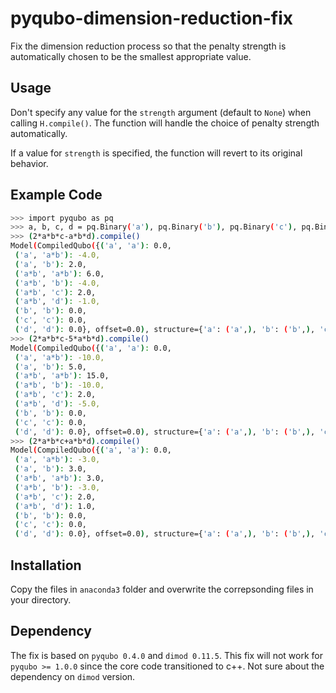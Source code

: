 # pyqubo-dimension-reduction-fix

Fix the dimension reduction process so that the penalty strength is automatically chosen to be the smallest appropriate value.

## Usage

Don't specify any value for the `strength` argument (default to `None`) when calling `H.compile()`. The function will handle the choice of penalty strength automatically.

If a value for `strength` is specified, the function will revert to its original behavior.

## Example Code

```bash
>>> import pyqubo as pq
>>> a, b, c, d = pq.Binary('a'), pq.Binary('b'), pq.Binary('c'), pq.Binary('d')
>>> (2*a*b*c-a*b*d).compile()
Model(CompiledQubo({('a', 'a'): 0.0,
 ('a', 'a*b'): -4.0,
 ('a', 'b'): 2.0,
 ('a*b', 'a*b'): 6.0,
 ('a*b', 'b'): -4.0,
 ('a*b', 'c'): 2.0,
 ('a*b', 'd'): -1.0,
 ('b', 'b'): 0.0,
 ('c', 'c'): 0.0,
 ('d', 'd'): 0.0}, offset=0.0), structure={'a': ('a',), 'b': ('b',), 'c': ('c',), 'd': ('d',)})
>>> (2*a*b*c-5*a*b*d).compile()
Model(CompiledQubo({('a', 'a'): 0.0,
 ('a', 'a*b'): -10.0,
 ('a', 'b'): 5.0,
 ('a*b', 'a*b'): 15.0,
 ('a*b', 'b'): -10.0,
 ('a*b', 'c'): 2.0,
 ('a*b', 'd'): -5.0,
 ('b', 'b'): 0.0,
 ('c', 'c'): 0.0,
 ('d', 'd'): 0.0}, offset=0.0), structure={'a': ('a',), 'b': ('b',), 'c': ('c',), 'd': ('d',)})
>>> (2*a*b*c+a*b*d).compile()
Model(CompiledQubo({('a', 'a'): 0.0,
 ('a', 'a*b'): -3.0,
 ('a', 'b'): 3.0,
 ('a*b', 'a*b'): 3.0,
 ('a*b', 'b'): -3.0,
 ('a*b', 'c'): 2.0,
 ('a*b', 'd'): 1.0,
 ('b', 'b'): 0.0,
 ('c', 'c'): 0.0,
 ('d', 'd'): 0.0}, offset=0.0), structure={'a': ('a',), 'b': ('b',), 'c': ('c',), 'd': ('d',)})
```

## Installation

Copy the files in `anaconda3` folder and overwrite the correpsonding files in your directory.

## Dependency

The fix is based on `pyqubo 0.4.0` and `dimod 0.11.5`. This fix will not work for `pyqubo >= 1.0.0` since the core code transitioned to c++. Not sure about the dependency on `dimod` version.
